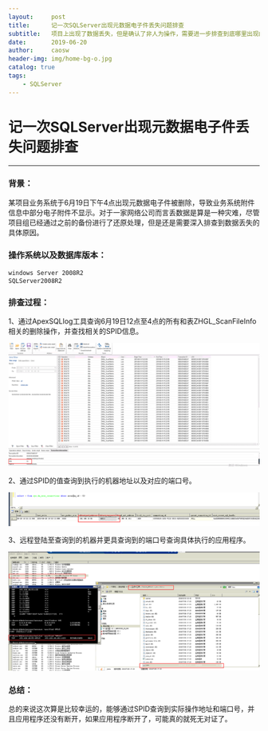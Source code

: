 ```yaml
---
layout:     post
title:      记一次SQLServer出现元数据电子件丢失问题排查
subtitle:   项目上出现了数据丢失，但是确认了非人为操作，需要进一步排查到底哪里出现的删除操作，具体排查步骤和过程。
date:       2019-06-20
author:     caosw
header-img: img/home-bg-o.jpg
catalog: true
tags:
    - SQLServer
---
```


# 记一次SQLServer出现元数据电子件丢失问题排查
***
### 背景：
某项目业务系统于6月19日下午4点出现元数据电子件被删除，导致业务系统附件信息中部分电子附件不显示。对于一家网络公司而言丢数据是算是一种灾难，尽管项目组已经通过之前的备份进行了还原处理，但是还是需要深入排查到数据丢失的具体原因。

### 操作系统以及数据库版本：
    windows Server 2008R2
    SQLServer2008R2

### 排查过程：
1、通过ApexSQLlog工具查询6月19日12点至4点的所有和表ZHGL_ScanFileInfo相关的删除操作，并查找相关的SPID信息。

![](https://github.com/caosw199509/caosw199509.github.io/blob/master/work_img/2019-06-20/1.png?raw=true)

2、通过SPID的值查询到执行的机器地址以及对应的端口号。

![](https://github.com/caosw199509/caosw199509.github.io/blob/master/work_img/2019-06-20/2.png?raw=true)

3、远程登陆至查询到的机器并更具查询到的端口号查询具体执行的应用程序。

![](https://github.com/caosw199509/caosw199509.github.io/blob/master/work_img/2019-06-20/3.png?raw=true)

### 总结：
总的来说这次算是比较幸运的，能够通过SPID查询到实际操作地址和端口号，并且应用程序还没有断开，如果应用程序断开了，可能真的就死无对证了。